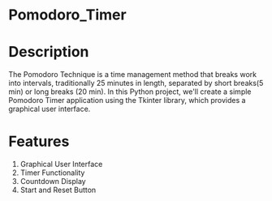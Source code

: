 # Pomodoro_Timer

# Description
The Pomodoro Technique is a time management method that breaks work into intervals, traditionally 25 minutes in length, separated by short breaks(5 min) or long breaks (20 min). In this Python project, we'll create a simple Pomodoro Timer application using the Tkinter library, which provides a graphical user interface.

# Features
1. Graphical User Interface
2. Timer Functionality
3. Countdown Display
4. Start and Reset Button
